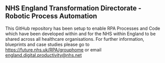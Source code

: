 ## NHS England Transformation Directorate - Robotic Process Automation 

This GitHub repository has been setup to enable RPA Processes and Code which have been developed within and for the NHS within England to be shared across all healthcare organisations.
For further information, blueprints and case studies please go to https://future.nhs.uk/RPA/grouphome or email england.digital.productivity@nhs.net 
